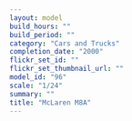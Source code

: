 ```yaml
---
layout: model
build_hours: ""
build_period: ""
category: "Cars and Trucks"
completion_date: "2000"
flickr_set_id: ""
flickr_set_thumbnail_url: ""
model_id: "96"
scale: "1/24"
summary: ""
title: "McLaren M8A"
---
```



